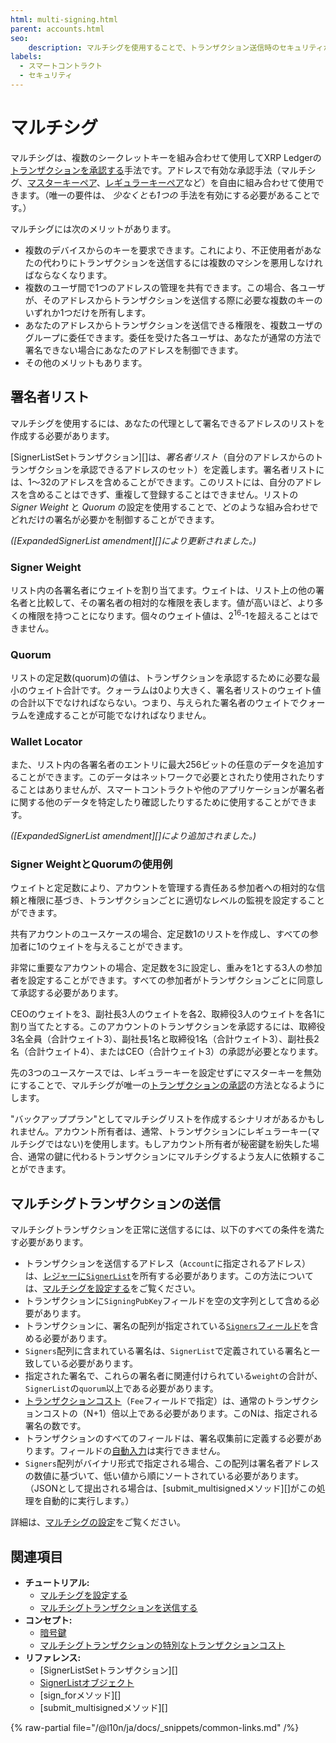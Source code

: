 ```yaml
---
html: multi-signing.html
parent: accounts.html
seo:
    description: マルチシグを使用することで、トランザクション送信時のセキュリティが強化されます。
labels:
  - スマートコントラクト
  - セキュリティ
---
```

# マルチシグ

マルチシグは、複数のシークレットキーを組み合わせて使用してXRP Ledgerの[トランザクションを承認する](../transactions/index.md#トランザクションの承認)手法です。アドレスで有効な承認手法（マルチシグ、[マスターキーペア](cryptographic-keys.md#マスターキーペア)、[レギュラーキーペア](cryptographic-keys.md#レギュラーキーペア)など）を自由に組み合わせて使用できます。（唯一の要件は、 _少なくとも1つの_ 手法を有効にする必要があることです。）

マルチシグには次のメリットがあります。

* 複数のデバイスからのキーを要求できます。これにより、不正使用者があなたの代わりにトランザクションを送信するには複数のマシンを悪用しなければならなくなります。
* 複数のユーザ間で1つのアドレスの管理を共有できます。この場合、各ユーザが、そのアドレスからトランザクションを送信する際に必要な複数のキーのいずれか1つだけを所有します。
* あなたのアドレスからトランザクションを送信できる権限を、複数ユーザのグループに委任できます。委任を受けた各ユーザは、あなたが通常の方法で署名できない場合にあなたのアドレスを制御できます。
* その他のメリットもあります。

## 署名者リスト

マルチシグを使用するには、あなたの代理として署名できるアドレスのリストを作成する必要があります。

[SignerListSetトランザクション][]は、_署名者リスト_（自分のアドレスからのトランザクションを承認できるアドレスのセット）を定義します。署名者リストには、1～32のアドレスを含めることができます。このリストには、自分のアドレスを含めることはできず、重複して登録することはできません。リストの _Signer Weight_ と _Quorum_ の設定を使用することで、どのような組み合わせでどれだけの署名が必要かを制御することができます。

_([ExpandedSignerList amendment][]により更新されました。)_

### Signer Weight

リスト内の各署名者にウェイトを割り当てます。ウェイトは、リスト上の他の署名者と比較して、その署名者の相対的な権限を表します。値が高いほど、より多くの権限を持つことになります。個々のウェイト値は、2<sup>16</sup>-1を超えることはできません。

### Quorum

リストの定足数(quorum)の値は、トランザクションを承認するために必要な最小のウェイト合計です。クォーラムは0より大きく、署名者リストのウェイト値の合計以下でなければならない。つまり、与えられた署名者のウェイトでクォーラムを達成することが可能でなければなりません。

### Wallet Locator

また、リスト内の各署名者のエントリに最大256ビットの任意のデータを追加することができます。このデータはネットワークで必要とされたり使用されたりすることはありませんが、スマートコントラクトや他のアプリケーションが署名者に関する他のデータを特定したり確認したりするために使用することができます。

_([ExpandedSignerList amendment][]により追加されました。)_

### Signer WeightとQuorumの使用例

ウェイトと定足数により、アカウントを管理する責任ある参加者への相対的な信頼と権限に基づき、トランザクションごとに適切なレベルの監視を設定することができます。

共有アカウントのユースケースの場合、定足数1のリストを作成し、すべての参加者に1のウェイトを与えることができます。

非常に重要なアカウントの場合、定足数を3に設定し、重みを1とする3人の参加者を設定することができます。すべての参加者がトランザクションごとに同意して承認する必要があります。

CEOのウェイトを3、副社長3人のウェイトを各2、取締役3人のウェイトを各1に割り当てたとする。このアカウントのトランザクションを承認するには、取締役3名全員（合計ウェイト3）、副社長1名と取締役1名（合計ウェイト3）、副社長2名（合計ウェイト4）、またはCEO（合計ウェイト3）の承認が必要となります。

先の3つのユースケースでは、レギュラーキーを設定せずにマスターキーを無効にすることで、マルチシグが唯一の[トランザクションの承認](../transactions/index.md#トランザクションの承認)の方法となるようにします。

"バックアッププラン"としてマルチシグリストを作成するシナリオがあるかもしれません。アカウント所有者は、通常、トランザクションにレギュラーキー(マルチシグではない)を使用します。もしアカウント所有者が秘密鍵を紛失した場合、通常の鍵に代わるトランザクションにマルチシグするよう友人に依頼することができます。

## マルチシグトランザクションの送信

マルチシグトランザクションを正常に送信するには、以下のすべての条件を満たす必要があります。

* トランザクションを送信するアドレス（`Account`に指定されるアドレス）は、[レジャーに`SignerList`](../../references/protocol/ledger-data/ledger-entry-types/signerlist.md)を所有する必要があります。この方法については、[マルチシグを設定する](../../tutorials/how-tos/manage-account-settings/set-up-multi-signing.md)をご覧ください。
* トランザクションに`SigningPubKey`フィールドを空の文字列として含める必要があります。
* トランザクションに、署名の配列が指定されている[`Signers`フィールド](../../references/protocol/transactions/common-fields.md#signersフィールド)を含める必要があります。
* `Signers`配列に含まれている署名は、`SignerList`で定義されている署名と一致している必要があります。
* 指定された署名で、これらの署名者に関連付けられている`weight`の合計が、`SignerList`の`quorum`以上である必要があります。
* [トランザクションコスト](../transactions/transaction-cost.md)（`Fee`フィールドで指定）は、通常のトランザクションコストの（N+1）倍以上である必要があります。このNは、指定される署名の数です。
* トランザクションのすべてのフィールドは、署名収集前に定義する必要があります。フィールドの[自動入力](../../references/protocol/transactions/common-fields.md#自動入力可能なフィールド)は実行できません。
* `Signers`配列がバイナリ形式で指定される場合、この配列は署名者アドレスの数値に基づいて、低い値から順にソートされている必要があります。（JSONとして提出される場合は、[submit_multisignedメソッド][]がこの処理を自動的に実行します。）

詳細は、[マルチシグの設定](../../tutorials/how-tos/manage-account-settings/set-up-multi-signing.md)をご覧ください。

## 関連項目

- **チュートリアル:**
    - [マルチシグを設定する](../../tutorials/how-tos/manage-account-settings/set-up-multi-signing.md)
    - [マルチシグトランザクションを送信する](../../tutorials/how-tos/manage-account-settings/send-a-multi-signed-transaction.md)
- **コンセプト:**
    - [暗号鍵](cryptographic-keys.md)
    - [マルチシグトランザクションの特別なトランザクションコスト](../transactions/transaction-cost.md#特別なトランザクションコスト)
- **リファレンス:**
    - [SignerListSetトランザクション][]
    - [SignerListオブジェクト](../../references/protocol/ledger-data/ledger-entry-types/signerlist.md)
    - [sign_forメソッド][]
    - [submit_multisignedメソッド][]

{% raw-partial file="/@l10n/ja/docs/_snippets/common-links.md" /%}
